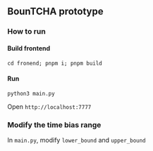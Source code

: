 ## BounTCHA prototype

### How to run

#### Build frontend

`cd fronend; pnpm i; pnpm build`

#### Run

`python3 main.py`

Open `http://localhost:7777`

### Modify the time bias range

In `main.py`, modify `lower_bound` and `upper_bound`
